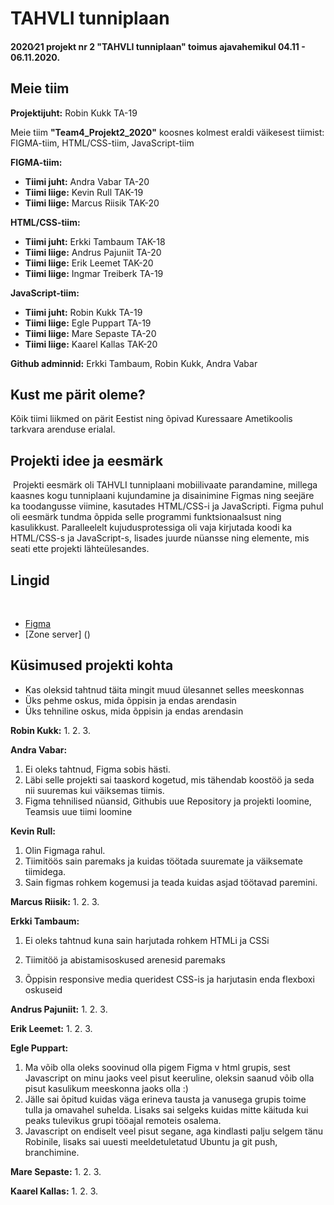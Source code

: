 # TAHVLI tunniplaan
#### 2020∕21 projekt nr 2 "TAHVLI tunniplaan" toimus ajavahemikul 04.11 - 06.11.2020.

## Meie tiim

**Projektijuht:**    Robin Kukk TA-19 

Meie tiim **"Team4_Projekt2_2020"** koosnes kolmest eraldi väikesest tiimist: FIGMA-tiim, HTML/CSS-tiim, JavaScript-tiim 

**FIGMA-tiim:**

 - **Tiimi juht:** Andra Vabar TA-20
 - **Tiimi liige:** Kevin Rull TAK-19
 - **Tiimi liige:** Marcus Riisik TAK-20


**HTML/CSS-tiim:** 

 - **Tiimi juht:** Erkki Tambaum TAK-18
 - **Tiimi liige:** Andrus Pajuniit TA-20
 - **Tiimi liige:** Erik Leemet TAK-20
 - **Tiimi liige:** Ingmar Treiberk TA-19
 
 
**JavaScript-tiim:** 

 - **Tiimi juht:** Robin Kukk TA-19
 - **Tiimi liige:** Egle Puppart TA-19
 - **Tiimi liige:** Mare Sepaste TA-20
 - **Tiimi liige:** Kaarel Kallas TAK-20
 
 
**Github adminnid:** Erkki Tambaum, Robin Kukk, Andra Vabar


## Kust me pärit oleme?
Kõik tiimi liikmed on pärit Eestist ning õpivad Kuressaare Ametikoolis tarkvara arenduse erialal.
​

## Projekti idee ja eesmärk
​
Projekti eesmärk oli TAHVLI tunniplaani mobiilivaate parandamine, millega kaasnes kogu tunniplaani kujundamine ja disainimine Figmas ning seejäre ka toodangusse viimine, kasutades HTML/CSS-i ja JavaScripti.
Figma puhul oli eesmärk tundma õppida selle programmi funktsionaalsust ning kasulikkust. Paralleelelt kujudusprotessiga oli vaja kirjutada koodi ka HTML/CSS-s ja JavaScript-s, lisades juurde nüansse ning elemente, mis seati ette projekti lähteülesandes.

## Lingid
​
 - [Figma](https://www.figma.com/file/WhXNiN3nXtIKmYVmWk4ear/TA-Projekt__20-2__Tunniplaan-wireframe?node-id=6%3A18)
 - [Zone server] ()

## Küsimused projekti kohta
 - Kas oleksid tahtnud täita mingit muud ülesannet selles meeskonnas
 - Üks pehme oskus, mida õppisin ja endas arendasin
 - Üks tehniline oskus, mida õppisin ja endas arendasin

**Robin Kukk:**
1. 
2. 
3. 

**Andra Vabar:**
1. Ei oleks tahtnud, Figma sobis hästi.
2. Läbi selle projekti sai taaskord kogetud, mis tähendab koostöö ja seda nii suuremas kui väiksemas tiimis.
3. Figma tehnilised nüansid, Githubis uue Repository ja projekti loomine, Teamsis uue tiimi loomine

**Kevin Rull:**
1. Olin Figmaga rahul.
2. Tiimitöös sain paremaks ja kuidas töötada suuremate ja väiksemate tiimidega.
3. Sain figmas rohkem kogemusi ja teada kuidas asjad töötavad paremini.

**Marcus Riisik:**
1. 
2. 
3. 

**Erkki Tambaum:**
1. Ei oleks tahtnud kuna sain harjutada rohkem HTMLi ja CSSi

2. Tiimitöö ja abistamisoskused arenesid paremaks

3. Õppisin responsive media queridest CSS-is ja harjutasin enda flexboxi oskuseid


**Andrus Pajuniit:**
1. 
2. 
3. 

**Erik Leemet:**
1. 
2. 
3. 

**Egle Puppart:**
1. Ma võib olla oleks soovinud olla pigem Figma v html grupis, sest Javascript on minu jaoks veel pisut keeruline, oleksin saanud võib olla pisut kasulikum meeskonna jaoks olla :)
2. Jälle sai õpitud kuidas väga erineva tausta ja vanusega grupis toime tulla ja omavahel suhelda. Lisaks sai selgeks kuidas mitte käituda kui peaks tulevikus grupi tööajal remoteis osalema.
3. Javascript on endiselt veel pisut segane, aga kindlasti palju selgem tänu Robinile, lisaks sai uuesti meeldetuletatud Ubuntu ja git push, branchimine.

**Mare Sepaste:**
1. 
2. 
3. 

**Kaarel Kallas:**
1. 
2. 
3. 

